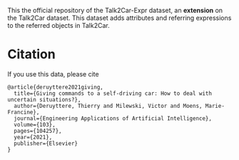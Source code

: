This the official repository of the Talk2Car-Expr dataset, an **extension** on the Talk2Car dataset.
This dataset adds attributes and referring expressions to the referred objects in Talk2Car.

# Citation

If you use this data, please cite 

```
@article{deruyttere2021giving,
  title={Giving commands to a self-driving car: How to deal with uncertain situations?},
  author={Deruyttere, Thierry and Milewski, Victor and Moens, Marie-Francine},
  journal={Engineering Applications of Artificial Intelligence},
  volume={103},
  pages={104257},
  year={2021},
  publisher={Elsevier}
}
```